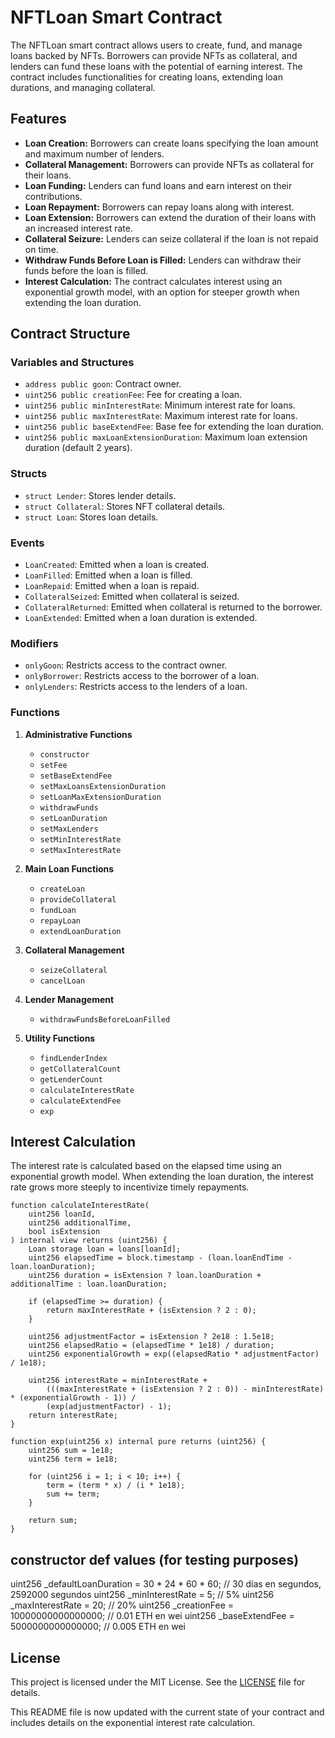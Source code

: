 # NFTLoan Smart Contract

The NFTLoan smart contract allows users to create, fund, and manage loans backed by NFTs. Borrowers can provide NFTs as collateral, and lenders can fund these loans with the potential of earning interest. The contract includes functionalities for creating loans, extending loan durations, and managing collateral.

## Features

- **Loan Creation:** Borrowers can create loans specifying the loan amount and maximum number of lenders.
- **Collateral Management:** Borrowers can provide NFTs as collateral for their loans.
- **Loan Funding:** Lenders can fund loans and earn interest on their contributions.
- **Loan Repayment:** Borrowers can repay loans along with interest.
- **Loan Extension:** Borrowers can extend the duration of their loans with an increased interest rate.
- **Collateral Seizure:** Lenders can seize collateral if the loan is not repaid on time.
- **Withdraw Funds Before Loan is Filled:** Lenders can withdraw their funds before the loan is filled.
- **Interest Calculation:** The contract calculates interest using an exponential growth model, with an option for steeper growth when extending the loan duration.

## Contract Structure

### Variables and Structures

- `address public goon`: Contract owner.
- `uint256 public creationFee`: Fee for creating a loan.
- `uint256 public minInterestRate`: Minimum interest rate for loans.
- `uint256 public maxInterestRate`: Maximum interest rate for loans.
- `uint256 public baseExtendFee`: Base fee for extending the loan duration.
- `uint256 public maxLoanExtensionDuration`: Maximum loan extension duration (default 2 years).

### Structs

- `struct Lender`: Stores lender details.
- `struct Collateral`: Stores NFT collateral details.
- `struct Loan`: Stores loan details.

### Events

- `LoanCreated`: Emitted when a loan is created.
- `LoanFilled`: Emitted when a loan is filled.
- `LoanRepaid`: Emitted when a loan is repaid.
- `CollateralSeized`: Emitted when collateral is seized.
- `CollateralReturned`: Emitted when collateral is returned to the borrower.
- `LoanExtended`: Emitted when a loan duration is extended.

### Modifiers

- `onlyGoon`: Restricts access to the contract owner.
- `onlyBorrower`: Restricts access to the borrower of a loan.
- `onlyLenders`: Restricts access to the lenders of a loan.

### Functions

1. **Administrative Functions**
   - `constructor`
   - `setFee`
   - `setBaseExtendFee`
   - `setMaxLoansExtensionDuration`
   - `setLoanMaxExtensionDuration`
   - `withdrawFunds`
   - `setLoanDuration`
   - `setMaxLenders`
   - `setMinInterestRate`
   - `setMaxInterestRate`

2. **Main Loan Functions**
   - `createLoan`
   - `provideCollateral`
   - `fundLoan`
   - `repayLoan`
   - `extendLoanDuration`

3. **Collateral Management**
   - `seizeCollateral`
   - `cancelLoan`

4. **Lender Management**
   - `withdrawFundsBeforeLoanFilled`

5. **Utility Functions**
   - `findLenderIndex`
   - `getCollateralCount`
   - `getLenderCount`
   - `calculateInterestRate`
   - `calculateExtendFee`
   - `exp`

## Interest Calculation

The interest rate is calculated based on the elapsed time using an exponential growth model. When extending the loan duration, the interest rate grows more steeply to incentivize timely repayments.

```solidity
function calculateInterestRate(
    uint256 loanId,
    uint256 additionalTime,
    bool isExtension
) internal view returns (uint256) {
    Loan storage loan = loans[loanId];
    uint256 elapsedTime = block.timestamp - (loan.loanEndTime - loan.loanDuration);
    uint256 duration = isExtension ? loan.loanDuration + additionalTime : loan.loanDuration;

    if (elapsedTime >= duration) {
        return maxInterestRate + (isExtension ? 2 : 0);
    }

    uint256 adjustmentFactor = isExtension ? 2e18 : 1.5e18;
    uint256 elapsedRatio = (elapsedTime * 1e18) / duration;
    uint256 exponentialGrowth = exp((elapsedRatio * adjustmentFactor) / 1e18);

    uint256 interestRate = minInterestRate +
        (((maxInterestRate + (isExtension ? 2 : 0)) - minInterestRate) * (exponentialGrowth - 1)) /
        (exp(adjustmentFactor) - 1);
    return interestRate;
}

function exp(uint256 x) internal pure returns (uint256) {
    uint256 sum = 1e18;
    uint256 term = 1e18;

    for (uint256 i = 1; i < 10; i++) {
        term = (term * x) / (i * 1e18);
        sum += term;
    }

    return sum;
}
```

## constructor def values (for testing purposes)

uint256 _defaultLoanDuration = 30 * 24 * 60 * 60; // 30 días en segundos, 2592000 segundos
uint256 _minInterestRate = 5; // 5%
uint256 _maxInterestRate = 20; // 20%
uint256 _creationFee = 10000000000000000; // 0.01 ETH en wei
uint256 _baseExtendFee = 5000000000000000; // 0.005 ETH en wei


## License

This project is licensed under the MIT License. See the [LICENSE](LICENSE) file for details.

This README file is now updated with the current state of your contract and includes details on the exponential interest rate calculation.
